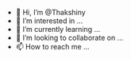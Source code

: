 - 👋 Hi, I’m @Thakshiny
- 👀 I’m interested in ...
- 🌱 I’m currently learning ...
- 💞️ I’m looking to collaborate on ...
- 📫 How to reach me ...

<!---
Thakshiny/Thakshiny is a ✨ special ✨ repository because its `README.md` (this file) appears on your GitHub profile.
You can click the Preview link to take a look at your changes.
--->

